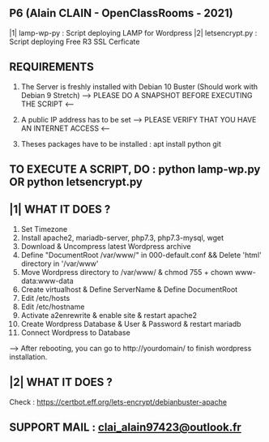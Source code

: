 ## P6 (Alain CLAIN - OpenClassRooms - 2021) ##

|1| lamp-wp-py : Script deploying LAMP for Wordpress
|2| letsencrypt.py : Script deploying Free R3 SSL Cerficate

## REQUIREMENTS ##

1) The Server is freshly installed with Debian 10 Buster (Should work with Debian 9 Stretch)
--> PLEASE DO A SNAPSHOT BEFORE EXECUTING THE SCRIPT <--

2) A public IP address has to be set
--> PLEASE VERIFY THAT YOU HAVE AN INTERNET ACCESS <--

3) Theses packages have to be installed :
apt install python git

## TO EXECUTE A SCRIPT, DO : python lamp-wp.py OR python letsencrypt.py

## |1| WHAT IT DOES ? ##

1) Set Timezone
2) Install apache2, mariadb-server, php7.3, php7.3-mysql, wget
3) Download & Uncompress latest Wordpress archive
4) Define "DocumentRoot /var/www/" in 000-default.conf && Delete 'html' directory in '/var/www'
5) Move Wordpress directory to /var/www/ & chmod 755 + chown www-data:www-data
6) Create virtualhost & Define ServerName & Define DocumentRoot
7) Edit /etc/hosts
8) Edit /etc/hostname
9) Activate a2enrewrite & enable site & restart apache2
10) Create Wordpress Database & User & Password & restart mariadb
11) Connect Wordpress to Database

--> After rebooting, you can go to http://yourdomain/ to finish wordpress installation.

## |2| WHAT IT DOES ? ##

Check : https://certbot.eff.org/lets-encrypt/debianbuster-apache

## SUPPORT MAIL : clai_alain97423@outlook.fr
